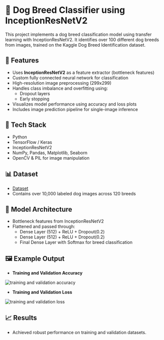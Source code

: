 # 🐶 Dog Breed Classifier using InceptionResNetV2

This project implements a dog breed classification model using transfer learning with InceptionResNetV2. It identifies over 100 different dog breeds from images, trained on the Kaggle Dog Breed Identification dataset.

## 🚀 Features

- Uses **InceptionResNetV2** as a feature extractor (bottleneck features)
- Custom fully connected neural network for classification
- High-resolution image preprocessing (299x299)
- Handles class imbalance and overfitting using:
  - Dropout layers
  - Early stopping
- Visualizes model performance using accuracy and loss plots
- Includes image prediction pipeline for single-image inference

## 🧠 Tech Stack

- Python
- TensorFlow / Keras
- InceptionResNetV2
- NumPy, Pandas, Matplotlib, Seaborn
- OpenCV & PIL for image manipulation

## 📊 Dataset

- [Dataset](https://www.kaggle.com/competitions/dog-breed-identification/data)
- Contains over 10,000 labeled dog images across 120 breeds

## 🔁 Model Architecture

- Bottleneck features from InceptionResNetV2
- Flattened and passed through:
  - Dense Layer (512) + ReLU + Dropout(0.2)
  - Dense Layer (512) + ReLU + Dropout(0.2)
  - Final Dense Layer with Softmax for breed classification

## 🖼️ Example Output

- **Training and Validation Accuracy**

![training and validation accuracy](https://github.com/user-attachments/assets/b877204c-c6be-4808-801c-397e47a23540)

- **Training and Validation Loss**

![training and validation loss](https://github.com/user-attachments/assets/5694f823-51a2-43a3-9bb9-d7a5c76dbe99)


## 📈 Results

- Achieved robust performance on training and validation datasets.

